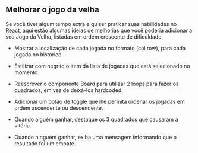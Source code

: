 ## Melhorar o jogo da velha

Se você tiver algum tempo extra e quiser praticar suas habilidades no React, aqui estão algumas ideias de melhorias que você poderia adicionar a seu Jogo da Velha, listadas em ordem crescente de dificuldade.

- Mostrar a localização de cada jogada no formato (col,row), para cada jogada no histórico.

- Estilizar com negrito o item da lista de jogadas que está selecionado no momento.

- Reescrever o componente Board para utilizar 2 loops para fazer os quadrados, em vez de deixá-los hardcoded.

- Adicionar um botão de toggle que lhe permita ordenar os jogadas em ordem ascendente ou descendente.

- Quando alguém ganhar, destaque os 3 quadrados que causaram a vitória.

- Quando ninguém ganhar, exiba uma mensagem informando que o resultado foi um empate.